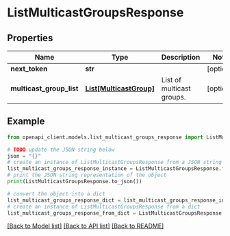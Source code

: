 # ListMulticastGroupsResponse


## Properties

Name | Type | Description | Notes
------------ | ------------- | ------------- | -------------
**next_token** | **str** |  | [optional] 
**multicast_group_list** | [**List[MulticastGroup]**](MulticastGroup.md) | List of multicast groups. | [optional] 

## Example

```python
from openapi_client.models.list_multicast_groups_response import ListMulticastGroupsResponse

# TODO update the JSON string below
json = "{}"
# create an instance of ListMulticastGroupsResponse from a JSON string
list_multicast_groups_response_instance = ListMulticastGroupsResponse.from_json(json)
# print the JSON string representation of the object
print(ListMulticastGroupsResponse.to_json())

# convert the object into a dict
list_multicast_groups_response_dict = list_multicast_groups_response_instance.to_dict()
# create an instance of ListMulticastGroupsResponse from a dict
list_multicast_groups_response_from_dict = ListMulticastGroupsResponse.from_dict(list_multicast_groups_response_dict)
```
[[Back to Model list]](../README.md#documentation-for-models) [[Back to API list]](../README.md#documentation-for-api-endpoints) [[Back to README]](../README.md)


